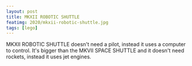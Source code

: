 ```yaml
---
layout: post
title: MKXII ROBOTIC SHUTTLE
featimg: 2020/mkxii-robotic-shuttle.jpg
tags: [lego]
---
```


MKXII ROBOTIC SHUTTLE doesn't need a pilot, instead it uses a computer to
control. It's bigger than the MKVII SPACE SHUTTLE and it doesn't need rockets,
instead it uses jet engines.
